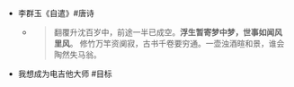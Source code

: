 - 李群玉《自遣》#唐诗
	- >翻覆升沈百岁中，前途一半已成空。**浮生暂寄梦中梦，世事如闻风里风**。
	  修竹万竿资阒寂，古书千卷要穷通。一壶浊酒暄和景，谁会陶然失马翁。
- 我想成为电吉他大师 #目标